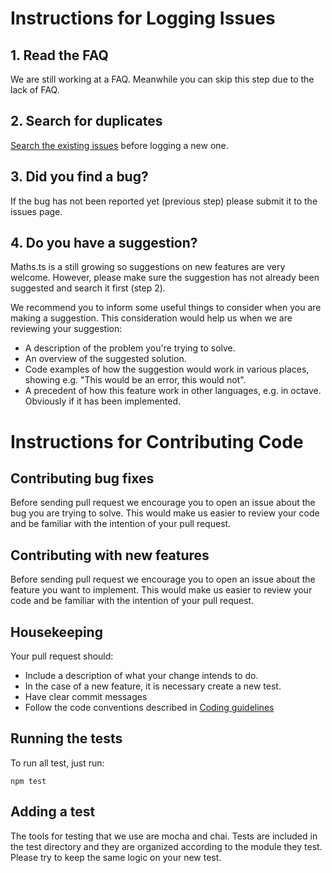 # Instructions for Logging Issues
## 1. Read the FAQ
We are still working at a FAQ. Meanwhile you can skip this step due to the lack of FAQ.
## 2. Search for duplicates
[Search the existing issues](https://github.com/IpiVasquez/maths.ts/issues) before logging a new one.
## 3. Did you find a bug?
If the bug has not been reported yet (previous step) please submit it to the issues page.
## 4. Do you have a suggestion?
Maths.ts is a still growing so suggestions on new features are very welcome. However, please make sure the suggestion has not already been suggested and search it first (step 2).

We recommend you to inform some useful things to consider when you are making a suggestion. This consideration would help us when we are reviewing your suggestion:
* A description of the problem you're trying to solve.
* An overview of the suggested solution.
* Code examples of how the suggestion would work in various places, showing e.g. "This would be an error, this would not".
* A precedent of how this feature work in other languages, e.g. in octave. Obviously if it has been implemented.

# Instructions for Contributing Code
## Contributing bug fixes
Before sending pull request we encourage you to open an issue about the bug you are trying to solve. This would make us easier to review your code and be familiar with the intention of your pull request.

## Contributing with new features
Before sending pull request we encourage you to open an issue about the feature you want to implement. This would make us easier to review your code and be familiar with the intention of your pull request.

## Housekeeping
Your pull request should:
* Include a description of what your change intends to do.
* In the case of a new feature, it is necessary create a new test.
* Have clear commit messages
* Follow the code conventions described in [Coding guidelines](https://github.com/IpiVasquez/maths.ts/blob/master/CODING_GUIDELINE.md)

## Running the tests
To run all test, just run:
    
    npm test

## Adding a test
The tools for testing that we use are mocha and chai. Tests are included in the test directory and they are organized according to the module they test. Please try to keep the same logic on your new test.